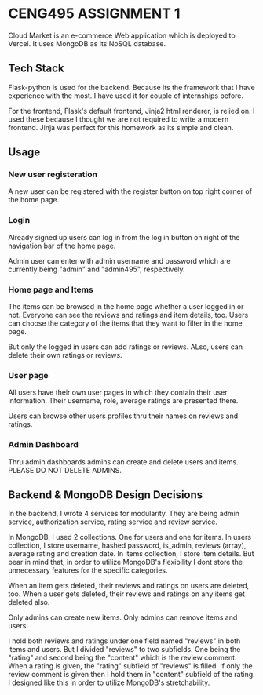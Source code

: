 # CENG495 ASSIGNMENT 1

Cloud Market is an e-commerce Web application which is deployed to Vercel. It uses MongoDB as its NoSQL database.

## Tech Stack

Flask-python is used for the backend. Because its the framework that I have experience with the most. I have used it for couple of internships before. 

For the frontend, Flask's default frontend, Jinja2 html renderer, is relied on. I used these because I thought we are not required to write a modern frontend. Jinja was perfect for this homework as its simple and clean.

## Usage

### New user registeration

A new user can be registered with the register button on top right corner of the home page.

### Login

Already signed up users can log in from the log in button on right of the navigation bar of the home page.

Admin user can enter with admin username and password which are currently being "admin" and "admin495", respectively.

### Home page and Items

The items can be browsed in the home page whether a user logged in or not. Everyone can see the reviews and ratings and item details, too. Users can choose the category of the items that they want to filter in the home page.

But only the logged in users can add ratings or reviews. ALso, users can delete their own ratings or reviews.

### User page

All users have their own user pages in which they contain their user information. Their username, role, average ratings are presented there.

Users can browse other users profiles thru their names on reviews and ratings.

### Admin Dashboard

Thru admin dashboards admins can create and delete users and items. PLEASE DO NOT DELETE ADMINS.

## Backend & MongoDB Design Decisions

In the backend, I wrote 4 services for modularity. They are being admin service, authorization service, rating service and review service.

In MongoDB, I used 2 collections. One for users and one for items. In users collection, I store username, hashed password, is_admin, reviews (array), average rating and creation date. In items collection, I store item details. But bear in mind that, in order to utilize MongoDB's flexibility I dont store the unnecessary features for the specific categories.

When an item gets deleted, their reviews and ratings on users are deleted, too. When a user gets deleted, their reviews and ratings on any items get deleted also.

Only admins can create new items. Only admins can remove items and users.

I hold both reviews and ratings under one field named "reviews" in both items and users. But I divided "reviews" to two subfields. One being the "rating" and second being the "content" which is the review comment. When a rating is given, the "rating" subfield of "reviews" is filled. If only the review comment is given then I hold them in "content" subfield of the rating. I designed like this in order to utilize MongoDB's stretchability.